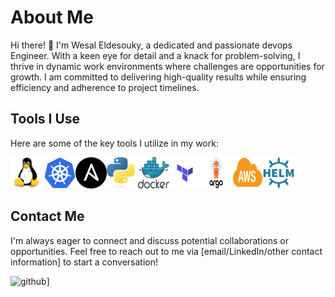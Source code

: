 # About Me

Hi there! 👋 I'm Wesal Eldesouky, a dedicated and passionate devops Engineer. With a keen eye for detail and a knack for problem-solving, I thrive in dynamic work environments where challenges are opportunities for growth. I am committed to delivering high-quality results while ensuring efficiency and adherence to project timelines.

## Tools I Use

Here are some of the key tools I utilize in my work:

<img src="68747470733a2f2f63646e2e6a7364656c6976722e6e65742f67682f64657669636f6e732f64657669636f6e2f69636f6e732f6c696e75782f6c696e75782d6f726967696e616c2e737667.svg" alt="Tool 1" width="50" height="50"> <img src="68747470733a2f2f75706c6f61642e77696b696d656469612e6f72672f77696b6970656469612f636f6d6d6f6e732f332f33392f4b756265726e657465735f6c6f676f5f776974686f75745f776f726b6d61726b2e737667.svg" alt="Tool 1" width="50" height="50"><img src="68747470733a2f2f63646e2e69636f6e2d69636f6e732e636f6d2f69636f6e73322f323338392f504e472f3531322f616e7369626c655f6c6f676f5f69636f6e5f3134353439352e706e67.png" alt="Tool 1" width="50" height="50"><img src="68747470733a2f2f75706c6f61642e77696b696d656469612e6f72672f77696b6970656469612f636f6d6d6f6e732f632f63332f507974686f6e2d6c6f676f2d6e6f746578742e737667.svg" alt="Tool 1" width="50" height="50"><img src="68747470733a2f2f7365656b6c6f676f2e636f6d2f696d616765732f442f646f636b65722d6c6f676f2d364436463938373730322d7365656b6c6f676f2e636f6d2e706e67.png" alt="Tool 1" width="50" height="50"><img src="68747470733a2f2f7777772e7376677265706f2e636f6d2f73686f772f3337363335332f7465727261666f726d2e737667.svg" alt="Tool 1" width="50" height="50"><img src="Argo-1-e1630327305635-1.png" alt="Tool 1" width="50" height="50"><img src="68747470733a2f2f75706c6f61642e77696b696d656469612e6f72672f77696b6970656469612f636f6d6d6f6e732f352f35632f4157535f53696d706c655f49636f6e735f4157535f436c6f75642e737667.svg" alt="Tool 1" width="50" height="50"><img src="helm-logo.webp" alt="Tool 1" width="50" height="50">


## Contact Me

I'm always eager to connect and discuss potential collaborations or opportunities. Feel free to reach out to me via [email/LinkedIn/other contact information] to start a conversation!

![github](https://img.shields.io/badge/GitHub-000000?style=for-the-badge&logo=GitHub&logoColor=white)]
